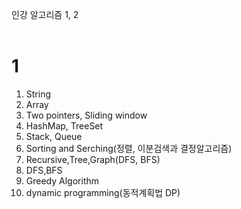 인강 알고리즘 1, 2
<br/><br/>
# 1<br/>
1. String<br/>
2. Array<br/>
3. Two pointers, Sliding window<br/>
4. HashMap, TreeSet<br/>
5. Stack, Queue<br/>
6. Sorting and Serching(정렬, 이분검색과 결정알고리즘)<br/>
7. Recursive,Tree,Graph(DFS, BFS)<br/>
8. DFS,BFS<br/>
9. Greedy Algorithm<br/>
10. dynamic programming(동적계획법 DP)<br/>
<br/>

